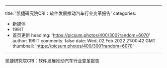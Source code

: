 
---
title: '凯捷研究院CRI：软件发展推动汽车行业变革报告'
categories: 
 - 新媒体
 - 199IT
 - 首页更新
headimg: 'https://picsum.photos/400/300?random=6070'
author: 199IT
comments: false
date: Wed, 02 Feb 2022 21:00:42 GMT
thumbnail: 'https://picsum.photos/400/300?random=6070'
---

<div>   
凯捷研究院CRI：软件发展推动汽车行业变革报告  
</div>
            